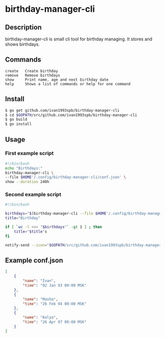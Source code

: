 
birthday-manager-cli
====================

Description
-----------

birthday-manager-cli is small cli tool for birthday managing. It stores and shows birthdays.

Commands
--------

```
create   Create birthday
remove   Remove birthdays
show     Print name, age and next birthday date
help     Shows a list of commands or help for one command
```

Install
-------

```bash
$ go get github.com/ivan1993spb/birthday-manager-cli
$ cd $GOPATH/src/github.com/ivan1993spb/birthday-manager-cli
$ go build
$ go install
```

Usage
-----

### First example script

```bash
#!/bin/bash
echo "Birthdays:"
birthday-manager-cli \
--file $HOME'/.config/birthday-manager-cli/conf.json' \
show --duration 240h
```

### Second example script

```bash
#!/bin/bash

birthdays="$(birthday-manager-cli --file $HOME'/.config/birthday-manager-cli/conf.json' show --duration 240h)"
title="Birthday"

if [ `wc -l <<< "$birthdays"` -gt 1 ] ; then
	title="$title"s
fi

notify-send --icon="$GOPATH/src/github.com/ivan1993spb/birthday-manager-cli/icon.png" "$title" "$birthdays"

```

Example conf.json
-----------------

```json
[
	{
		"name": "Ivan",
		"time": "02 Jan 93 00:00 MSK"
	},
	{
		"name": "Masha",
		"time": "26 Feb 94 00:00 MSK"
	},
	{
		"name": "Kolya",
		"time": "26 Apr 97 00:00 MSK"
	}
]
```

